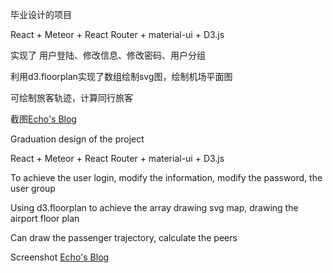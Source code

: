 毕业设计的项目

React + Meteor + React Router + material-ui + D3.js

实现了 用户登陆、修改信息、修改密码、用户分组

利用d3.floorplan实现了数组绘制svg图，绘制机场平面图

可绘制旅客轨迹，计算同行旅客

截图[Echo's Blog](http://www.flyce.cn/airport-floor-plan.html "Echo's Blog")

Graduation design of the project

React + Meteor + React Router + material-ui + D3.js

To achieve the user login, modify the information, modify the password, the user group

Using d3.floorplan to achieve the array drawing svg map, drawing the airport floor plan

Can draw the passenger trajectory, calculate the peers

Screenshot [Echo's Blog](http://www.flyce.cn/airport-floor-plan.html "Echo's Blog")
